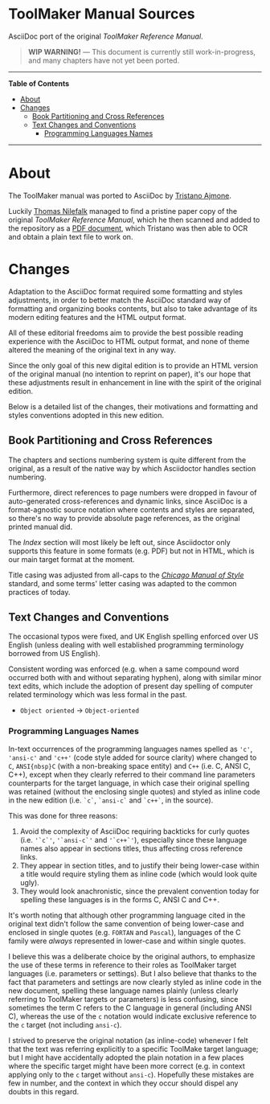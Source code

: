 # ToolMaker Manual Sources

AsciiDoc port of the original _ToolMaker Reference Manual_.

> **WIP WARNING!** — This document is currently still work-in-progress, and many chapters have not yet been ported.

-----

**Table of Contents**

<!-- MarkdownTOC autolink="true" bracket="round" autoanchor="false" lowercase="only_ascii" uri_encoding="true" levels="1,2,3" -->

- [About](#about)
- [Changes](#changes)
    - [Book Partitioning and Cross References](#book-partitioning-and-cross-references)
    - [Text Changes and Conventions](#text-changes-and-conventions)
        - [Programming Languages Names](#programming-languages-names)

<!-- /MarkdownTOC -->

-----

# About

The ToolMaker manual was ported to AsciiDoc by [Tristano Ajmone].

Luckily [Thomas Nilefalk] managed to find a pristine paper copy of the original _ToolMaker Reference Manual_, which he then scanned and added to the repository as a [PDF document], which Tristano was then able to OCR and obtain a plain text file to work on.


# Changes

Adaptation to the AsciiDoc format required some formatting and styles adjustments, in order to better match the AsciiDoc standard way of formatting and organizing books contents, but also to take advantage of its modern editing features and the HTML output format.

All of these editorial freedoms aim to provide the best possible reading experience with the AsciiDoc to HTML output format, and none of theme altered the meaning of the original text in any way.

Since the only goal of this new digital edition is to provide an HTML version of the original manual (no intention to reprint on paper), it's our hope that these adjustments result in enhancement in line with the spirit of the  original edition.

Below is a detailed list of the changes, their motivations and formatting and styles conventions adopted in this new edition.

## Book Partitioning and Cross References

The chapters and sections numbering system is quite different from the original, as a result of the native way by which Asciidoctor handles section numbering.

Furthermore, direct references to page numbers were dropped in favour of auto-generated cross-references and dynamic links, since AsciiDoc is a format-agnostic source notation where contents and styles are separated, so there's no way to provide absolute page references, as the original printed manual did.

The _Index_ section will most likely be left out, since Asciidoctor only supports this feature in some formats (e.g. PDF) but not in HTML, which is our main target format at the moment.

Title casing was adjusted from all-caps to the _[Chicago Manual of Style]_ standard, and some terms' letter casing was adapted to the common practices of today.

## Text Changes and Conventions

The occasional typos were fixed, and UK English spelling enforced over US English (unless dealing with well established programming terminology borrowed from US English).

Consistent wording was enforced (e.g. when a same compound word occurred both with and without separating hyphen), along with similar minor text edits, which include the adoption of present day spelling of computer related terminology which was less formal in the past.

- `Object oriented` &rarr; `Object-oriented`

### Programming Languages Names

In-text occurrences of the programming languages names spelled as `'c'`, `'ansi-c'` and `'c++'` (code style added for source clarity) where changed to `C`, `ANSI{nbsp}C` (with a non-breaking space entity) and `C++` (i.e. C, ANSI&nbsp;C, C++), except when they clearly referred to their command line parameters counterparts for the target language, in which case their original spelling was retained (without the enclosing single quotes) and styled as inline code in the new edition (i.e. `` `c` ``, `` `ansi-c` `` and `` `c++` ``, in the source).

This was done for three reasons:

1. Avoid the complexity of AsciiDoc requiring backticks for curly quotes (i.e. ``'`c`'``, ``'`ansi-c`'`` and ``'`c++`'``), especially since these language names also appear in sections titles, thus affecting cross reference links.
2. They appear in section titles, and to justify their being lower-case within a title would require styling them as inline code (which would look quite ugly).
3. They would look anachronistic, since the prevalent convention today for spelling these languages is in the forms C, ANSI&nbsp;C and C++.

It's worth noting that although other programming language cited in the original text didn't follow the same convention of being lower-case and enclosed in single quotes (e.g. `FORTAN` and `Pascal`), languages of the C family were _always_ represented in lower-case and within single quotes.

I believe this was a deliberate choice by the original authors, to emphasize the use of these terms in reference to their roles as ToolMaker target languages (i.e. parameters or settings).
But I also believe that thanks to the fact that parameters and settings are now clearly styled as inline code in the new document, spelling these language names plainly (unless clearly referring to ToolMaker targets or parameters) is less confusing, since sometimes the term C refers to the C language in general (including ANSI C), whereas the use of the `c` notation would indicate exclusive reference to the `c` target (not including `ansi-c`).

I strived to preserve the original notation (as inline-code) whenever I felt that the text was referring explicitly to a specific ToolMake target language; but I might have accidentally adopted the plain notation in a few places where the specific target might have been more correct (e.g. in context applying only to the `c` target without `ansi-c`).
Hopefully these mistakes are few in number, and the context in which they occur should dispel any doubts in this regard.

<!-----------------------------------------------------------------------------
                               REFERENCE LINKS
------------------------------------------------------------------------------>

[Chicago Manual of Style]: https://www.chicagomanualofstyle.org "Chicago Manual of Style website"

<!-- people -->

[Thomas Nilefalk]: https://github.com/thoni56 "View Thomas Nilefalk's GitHub profile"
[Tristano Ajmone]: https://github.com/tajmone "View Tristano Ajmone's GitHub profile"

<!-- project files and folders -->

[PDF document]: ../../doc/manual.pdf "View PDF document with scanned images of original ToolMaker Reference Manual"

<!-- EOF -->

